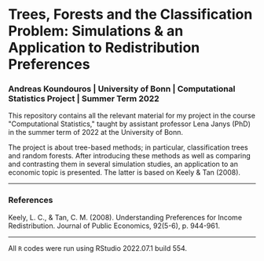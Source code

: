 # Trees, Forests and the Classification Problem: Simulations & an Application to Redistribution Preferences

### Andreas Koundouros | University of Bonn | Computational Statistics Project | Summer Term 2022

This repository contains all the relevant material for my project in the course "Computational Statistics," taught by assistant professor Lena Janys (PhD) in the summer term of 2022 at the University of Bonn. 

The project is about tree-based methods; in particular, classification trees and random forests. After introducing these methods as well as comparing and contrasting them in several simulation studies, an application to an economic topic is presented. The latter is based on Keely & Tan (2008).

---
### References 
Keely, L. C., & Tan, C. M. (2008). Understanding Preferences for Income Redistribution. Journal of Public Economics, 92(5-6), p. 944-961. 

---
All `R` codes were run using RStudio 2022.07.1 build 554.
